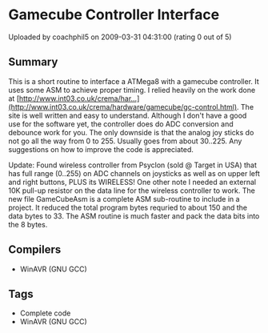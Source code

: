 # Gamecube Controller Interface

Uploaded by coachphil5 on 2009-03-31 04:31:00 (rating 0 out of 5)

## Summary

This is a short routine to interface a ATMega8 with a gamecube controller. It uses some ASM to achieve proper timing. I relied heavily on the work done at [http://www.int03.co.uk/crema/har...](http://www.int03.co.uk/crema/hardware/gamecube/gc-control.html). The site is well written and easy to understand. Although I don't have a good use for the software yet, the controller does do ADC conversion and debounce work for you. The only downside is that the analog joy sticks do not go all the way from 0 to 255. Usually goes from about 30..225. Any suggestions on how to improve the code is appreciated.


Update: Found wireless controller from Psyclon (sold @ Target in USA) that has full range (0..255) on ADC channels on joysticks as well as on upper left and right buttons, PLUS its WIRELESS! One other note I needed an external 10K pull-up resistor on the data line for the wireless controller to work. The new file GameCubeAsm is a complete ASM sub-routine to include in a project. It reduced the total program bytes requried to about 150 and the data bytes to 33. The ASM routine is much faster and pack the data bits into the 8 bytes.

## Compilers

- WinAVR (GNU GCC)

## Tags

- Complete code
- WinAVR (GNU GCC)

